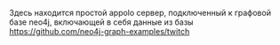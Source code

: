 Здесь находится простой appolo сервер, подключенный к графовой базе neo4j, включающей в себя данные из базы https://github.com/neo4j-graph-examples/twitch